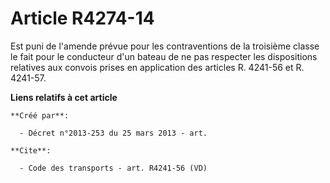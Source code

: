 # Article R4274-14

Est puni de l'amende prévue pour les contraventions de la troisième classe le fait pour le conducteur d'un bateau de ne pas
respecter les dispositions relatives aux convois prises en application des articles R. 4241-56 et R. 4241-57.

**Liens relatifs à cet article**

	**Créé par**:

	  - Décret n°2013-253 du 25 mars 2013 - art.

	**Cite**:

	  - Code des transports - art. R4241-56 (VD)
